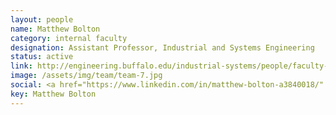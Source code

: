 ```yaml
---
layout: people
name: Matthew Bolton
category: internal faculty
designation: Assistant Professor, Industrial and Systems Engineering
status: active
link: http://engineering.buffalo.edu/industrial-systems/people/faculty-directory/bolton-matthew.html
image: /assets/img/team/team-7.jpg
social: <a href="https://www.linkedin.com/in/matthew-bolton-a3840018/" target="_blank"><i class="icofont-linkedin"></i></a><a href="http://fhsl.eng.buffalo.edu/index.html" target="_blank"><i class="icofont-web"></i></a><a href="mailto:mbolton@buffalo.edu" target="_blank"><i class="icofont-email"></i></a>
key: Matthew Bolton
---
```


